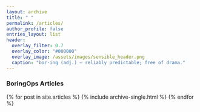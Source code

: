 ```yaml
---
layout: archive
title: " "
permalink: /articles/
author_profile: false
entries_layout: list
header:
  overlay_filter: 0.7
  overlay_color: "#000000"
  overlay_image: /assets/images/sensible_header.png
  caption: "bor·ing (adj.) — reliably predictable; free of drama."
---
```


### BoringOps Articles

{% for post in site.articles %}
  {% include archive-single.html %}
{% endfor %}
